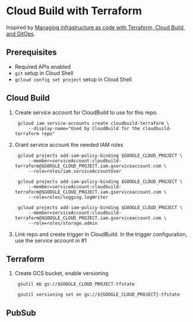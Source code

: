 # Cloud Build with Terraform

Inspired by [Managing infrastructure as code with Terraform, Cloud Build, and GitOps](https://cloud.google.com/architecture/managing-infrastructure-as-code).

## Prerequisites
* Required APIs enabled
* `git` setup in Cloud Shell
* `gcloud config set project` setup in Cloud Shell

## Cloud Build

1. Create service account for CloudBuild to use for this repo.

        gcloud iam service-accounts create cloudbuild-terraform \
            --display-name="Used by CloudBuild for the cloudbuild-terraform repo"
2. Grant service account the needed IAM roles

        gcloud projects add-iam-policy-binding $GOOGLE_CLOUD_PROJECT \
            --member=serviceAccount:cloudbuild-terraform@$GOOGLE_CLOUD_PROJECT.iam.gserviceaccount.com \
            --role=roles/iam.serviceAccountUser

        gcloud projects add-iam-policy-binding $GOOGLE_CLOUD_PROJECT \
            --member=serviceAccount:cloudbuild-terraform@$GOOGLE_CLOUD_PROJECT.iam.gserviceaccount.com \
            --role=roles/logging.logWriter

        gcloud projects add-iam-policy-binding $GOOGLE_CLOUD_PROJECT \
            --member=serviceAccount:cloudbuild-terraform@$GOOGLE_CLOUD_PROJECT.iam.gserviceaccount.com \
            --role=roles/storage.admin
3. Link repo and create trigger in CloudBuild. In the trigger configuration, use the service account in #1

## Terraform

1. Create GCS bucket, enable versioning

        gsutil mb gs://$GOOGLE_CLOUD_PROJECT-tfstate

        gsutil versioning set on gs://${GOOGLE_CLOUD_PROJECT}-tfstate
## PubSub
